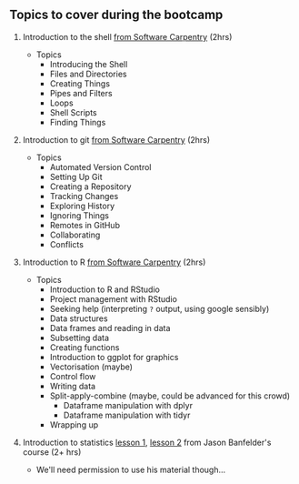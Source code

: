 ## Topics to cover during the bootcamp

1. Introduction to the shell [from Software Carpentry](https://github.com/swcarpentry/shell-novice)   (2hrs)
   - Topics
      - Introducing the Shell
      - Files and Directories
      - Creating Things
      - Pipes and Filters
      - Loops
      - Shell Scripts
      - Finding Things

2. Introduction to git [from Software Carpentry](https://github.com/swcarpentry/git-novice)  (2hrs)
   - Topics
      - Automated Version Control
      - Setting Up Git
      - Creating a Repository
      - Tracking Changes
      - Exploring History
      - Ignoring Things
      - Remotes in GitHub
      - Collaborating
      - Conflicts

3. Introduction to R [from Software Carpentry](http://swcarpentry.github.io/r-novice-gapminder) (2hrs)
   - Topics
      - Introduction to R and RStudio
      - Project management with RStudio
      - Seeking help (interpreting ```?``` output, using google sensibly)
      - Data structures
      - Data frames and reading in data
      - Subsetting data
      - Creating functions
      - Introduction to ggplot for graphics
      - Vectorisation (maybe)
      - Control flow
      - Writing data
      - Split-apply-combine (maybe, could be advanced for this crowd)
         - Dataframe manipulation with dplyr 
         - Dataframe manipulation with tidyr
      - Wrapping up


4. Introduction to statistics [lesson 1](http://physiology.med.cornell.edu/people/banfelder/qbio/lecture_notes/1.1_characterizing_a_distribution.pdf), [lesson 2](http://physiology.med.cornell.edu/people/banfelder/qbio/lecture_notes/1.2_pdfs_and_normal_distribution.pdf) from Jason Banfelder's course (2+ hrs)
   - We'll need permission to use his material though...
